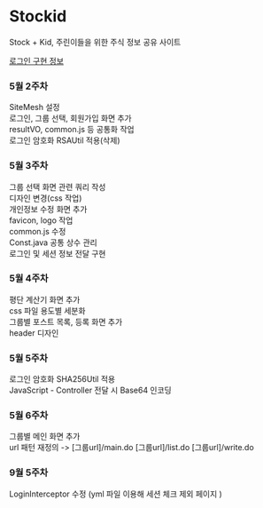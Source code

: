 # Stockid
Stock + Kid, 주린이들을 위한 주식 정보 공유 사이트

[로그인 구현 정보](https://github.com/ynjch97/Stockid/wiki/Login-%EA%B8%B0%EB%8A%A5-%EA%B5%AC%ED%98%84-%EC%A0%95%EB%B3%B4)

### 5월 2주차
SiteMesh 설정  
로그인, 그룹 선택, 회원가입 화면 추가  
resultVO, common.js 등 공통화 작업  
로그인 암호화 RSAUtil 적용(삭제)  

### 5월 3주차
그룹 선택 화면 관련 쿼리 작성  
디자인 변경(css 작업)  
개인정보 수정 화면 추가  
favicon, logo 작업  
common.js 수정  
Const.java 공통 상수 관리  
로그인 및 세션 정보 전달 구현  

### 5월 4주차
평단 계산기 화면 추가  
css 파일 용도별 세분화  
그룹별 포스트 목록, 등록 화면 추가  
header 디자인  

### 5월 5주차
로그인 암호화 SHA256Util 적용  
JavaScript - Controller 전달 시 Base64 인코딩 

### 5월 6주차
그룹별 메인 화면 추가  
url 패턴 재정의 -> [그룹url]/main.do [그룹url]/list.do [그룹url]/write.do  

### 9월 5주차
LoginInterceptor 수정 (yml 파일 이용해 세션 체크 제외 페이지 )
